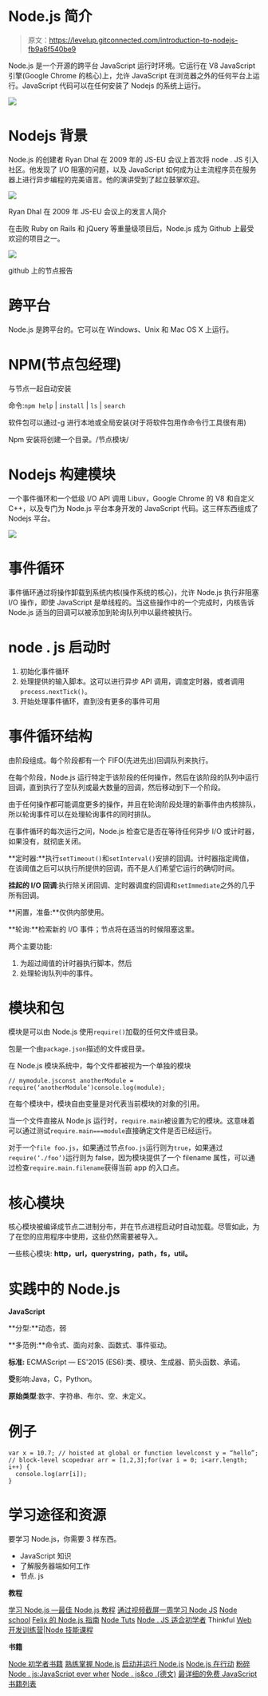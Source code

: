 # Node.js 简介

> 原文：<https://levelup.gitconnected.com/introduction-to-nodejs-fb9a6f540be9>

Node.js 是一个开源的跨平台 JavaScript 运行时环境。它运行在 V8 JavaScript 引擎(Google Chrome 的核心)上，允许 JavaScript 在浏览器之外的任何平台上运行。JavaScript 代码可以在任何安装了 Nodejs 的系统上运行。

![](img/9ae6d5fc4344a18944e37f3cae52f966.png)

# **Nodejs 背景**

Node.js 的创建者 Ryan Dhal 在 2009 年的 JS-EU 会议上首次将 node . JS 引入社区。他发现了 I/O 阻塞的问题，以及 JavaScript 如何成为让主流程序员在服务器上进行异步编程的完美语言。他的演讲受到了起立鼓掌欢迎。

![](img/b7490d301fb6232aa8ed8a8b183451c8.png)

Ryan Dhal 在 2009 年 JS-EU 会议上的发言人简介

在击败 Ruby on Rails 和 jQuery 等重量级项目后，Node.js 成为 Github 上最受欢迎的项目之一。

![](img/4a680528deb5392445871170b6b93d83.png)

github 上的节点报告

# 跨平台

Node.js 是跨平台的。它可以在 Windows、Unix 和 Mac OS X 上运行。

# NPM(节点包经理)

与节点一起自动安装

命令:`npm help` | `install` | `ls` | `search`

软件包可以通过-g 进行本地或全局安装(对于将软件包用作命令行工具很有用)

Npm 安装将创建一个目录。/节点模块/

# **Nodejs 构建模块**

一个事件循环和一个低级 I/O API 调用 Libuv，Google Chrome 的 V8 和自定义 C++，以及专门为 Node.js 平台本身开发的 JavaScript 代码。这三样东西组成了 Nodejs 平台。

![](img/f58408482e07dd3935e41e51195aebe0.png)

# 事件循环

事件循环通过将操作卸载到系统内核(操作系统的核心)，允许 Node.js 执行非阻塞 I/O 操作，即使 JavaScript 是单线程的。当这些操作中的一个完成时，内核告诉 Node.js 适当的回调可以被添加到轮询队列中以最终被执行。

# **node . js 启动时**

1.  初始化事件循环
2.  处理提供的输入脚本。这可以进行异步 API 调用，调度定时器，或者调用`process.nextTick()`。
3.  开始处理事件循环，直到没有更多的事件可用

# **事件循环结构**

由阶段组成。每个阶段都有一个 FIFO(先进先出)回调队列来执行。

在每个阶段，Node.js 运行特定于该阶段的任何操作，然后在该阶段的队列中运行回调，直到执行了空队列或最大数量的回调，然后移动到下一个阶段。

由于任何操作都可能调度更多的操作，并且在轮询阶段处理的新事件由内核排队，所以轮询事件可以在处理轮询事件的同时排队。

在事件循环的每次运行之间，Node.js 检查它是否在等待任何异步 I/O 或计时器，如果没有，就彻底关闭。

**定时器:**执行`setTimeout()`和`setInterval()`安排的回调。计时器指定阈值，在该阈值之后可以执行所提供的回调，而不是人们希望它运行的确切时间。

**挂起的 I/O 回调**:执行除关闭回调、定时器调度的回调和`setImmediate`之外的几乎所有回调。

**闲置，准备:**仅供内部使用。

**轮询:**检索新的 I/O 事件；节点将在适当的时候阻塞这里。

两个主要功能:

1.  为超过阈值的计时器执行脚本，然后
2.  处理轮询队列中的事件。

# 模块和包

模块是可以由 Node.js 使用`require()`加载的任何文件或目录。

包是一个由`package.json`描述的文件或目录。

在 Node.js 模块系统中，每个文件都被视为一个单独的模块

```
// mymodule.jsconst anotherModule = require(‘anotherModule’)console.log(module);
```

在每个模块中，模块自由变量是对代表当前模块的对象的引用。

当一个文件直接从 Node.js 运行时，`require.main`被设置为它的模块。这意味着可以通过测试`require.main===module`直接确定文件是否已经运行。

对于一个`file foo.js`，如果通过节点`foo.js`运行则为`true`，如果通过`require(‘./foo’)`运行则为 false，因为模块提供了一个 filename 属性，可以通过检查`require.main.filename`获得当前 app 的入口点。

# **核心模块**

核心模块被编译成节点二进制分布，并在节点进程启动时自动加载。尽管如此，为了在您的应用程序中使用，这些仍然需要被导入。

一些核心模块: **http，url，querystring，path，fs，util。**

# 实践中的 Node.js

**JavaScript**

**分型:**动态，弱

**多范例:**命令式、面向对象、函数式、事件驱动。

**标准:** ECMAScript — ES'2015 (ES6):类、模块、生成器、箭头函数、承诺。

**受**影响:Java，C，Python。

**原始类型**:数字、字符串、布尔、空、未定义。

# 例子

```
var x = 10.7; // hoisted at global or function levelconst y = “hello”; // block-level scopedvar arr = [1,2,3];for(var i = 0; i<arr.length; i++) {
  console.log(arr[i]);
}
```

# 学习途径和资源

要学习 Node.js，你需要 3 样东西。

*   JavaScript 知识
*   了解服务器端如何工作
*   节点. js

**教程**

[学习 Node.js —最佳 Node.js 教程](https://gitconnected.com/learn/node-js)
[通过视频截屏一周学习 Node JS](https://ilovecoding.org/courses/learn-node-js-in-a-week/)
[Node school](http://nodeschool.io/)
[Felix 的 Node.js 指南](http://nodeguide.com/)
[Node Tuts](http://nodetuts.com/)
[Node . JS 适合初学者](http://net.tutsplus.com/tutorials/javascript-ajax/node-js-for-beginners/)
Thinkful [Web 开发训练营](https://www.thinkful.com/bootcamp/web-development/flexible/)|[Node 技能课程](https://www.thinkful.com/courses/learn-nodejs-online/)

**书籍**

[Node 初学者书籍](http://nodebeginner.org/)
[熟练掌握 Node.js](http://visionmedia.github.com/masteringnode/)
[启动并运行 Node.js](http://chimera.labs.oreilly.com/books/1234000001808/index.html)
[Node.js 在行动](http://www.manning.com/cantelon/)
[粉碎 Node . js:JavaScript ever wher](http://amzn.com/B008Z5OEUY)
[Node . js&co .(德文)](http://www.amazon.de/dp/389864829X)
[最详细的免费 JavaScript 书籍列表](http://jsbooks.revolunet.com/)